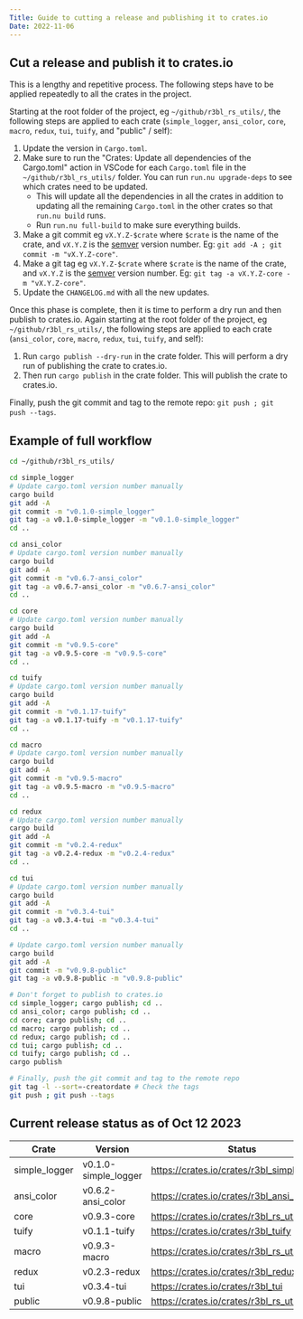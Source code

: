 ```yaml
---
Title: Guide to cutting a release and publishing it to crates.io
Date: 2022-11-06
---
```


## Cut a release and publish it to crates.io

This is a lengthy and repetitive process. The following steps have to be applied repeatedly to all
the crates in the project.

Starting at the root folder of the project, eg `~/github/r3bl_rs_utils/`, the following steps are
applied to each crate (`simple_logger`, `ansi_color`, `core`, `macro`, `redux`, `tui`, `tuify`, and
"public" / self):

1. Update the version in `Cargo.toml`.
2. Make sure to run the "Crates: Update all dependencies of the Cargo.toml" action in VSCode for
   each `Cargo.toml` file in the `~/github/r3bl_rs_utils/` folder. You can run `run.nu upgrade-deps`
   to see which crates need to be updated.
   - This will update all the dependencies in all the crates in addition to updating all the
     remaining `Cargo.toml` in the other crates so that `run.nu build` runs.
   - Run `run.nu full-build` to make sure everything builds.
3. Make a git commit eg `vX.Y.Z-$crate` where `$crate` is the name of the crate, and `vX.Y.Z` is the
   [semver](https://semver.org/) version number. Eg: `git add -A ; git commit -m "vX.Y.Z-core"`.
4. Make a git tag eg `vX.Y.Z-$crate` where `$crate` is the name of the crate, and `vX.Y.Z` is the
   [semver](https://semver.org/) version number. Eg: `git tag -a vX.Y.Z-core -m "vX.Y.Z-core"`.
5. Update the `CHANGELOG.md` with all the new updates.

Once this phase is complete, then it is time to perform a dry run and then publish to crates.io.
Again starting at the root folder of the project, eg `~/github/r3bl_rs_utils/`, the following steps
are applied to each crate (`ansi_color`, `core`, `macro`, `redux`, `tui`, `tuify`, and self):

1. Run `cargo publish --dry-run` in the crate folder. This will perform a dry run of publishing the
   crate to crates.io.
2. Then run `cargo publish` in the crate folder. This will publish the crate to crates.io.

Finally, push the git commit and tag to the remote repo: `git push ; git push --tags`.

## Example of full workflow

```sh
cd ~/github/r3bl_rs_utils/

cd simple_logger
# Update cargo.toml version number manually
cargo build
git add -A
git commit -m "v0.1.0-simple_logger"
git tag -a v0.1.0-simple_logger -m "v0.1.0-simple_logger"
cd ..

cd ansi_color
# Update cargo.toml version number manually
cargo build
git add -A
git commit -m "v0.6.7-ansi_color"
git tag -a v0.6.7-ansi_color -m "v0.6.7-ansi_color"
cd ..

cd core
# Update cargo.toml version number manually
cargo build
git add -A
git commit -m "v0.9.5-core"
git tag -a v0.9.5-core -m "v0.9.5-core"
cd ..

cd tuify
# Update cargo.toml version number manually
cargo build
git add -A
git commit -m "v0.1.17-tuify"
git tag -a v0.1.17-tuify -m "v0.1.17-tuify"
cd ..

cd macro
# Update cargo.toml version number manually
cargo build
git add -A
git commit -m "v0.9.5-macro"
git tag -a v0.9.5-macro -m "v0.9.5-macro"
cd ..

cd redux
# Update cargo.toml version number manually
cargo build
git add -A
git commit -m "v0.2.4-redux"
git tag -a v0.2.4-redux -m "v0.2.4-redux"
cd ..

cd tui
# Update cargo.toml version number manually
cargo build
git add -A
git commit -m "v0.3.4-tui"
git tag -a v0.3.4-tui -m "v0.3.4-tui"
cd ..

# Update cargo.toml version number manually
cargo build
git add -A
git commit -m "v0.9.8-public"
git tag -a v0.9.8-public -m "v0.9.8-public"

# Don't forget to publish to crates.io
cd simple_logger; cargo publish; cd ..
cd ansi_color; cargo publish; cd ..
cd core; cargo publish; cd ..
cd macro; cargo publish; cd ..
cd redux; cargo publish; cd ..
cd tui; cargo publish; cd ..
cd tuify; cargo publish; cd ..
cargo publish

# Finally, push the git commit and tag to the remote repo
git tag -l --sort=-creatordate # Check the tags
git push ; git push --tags
```

## Current release status as of Oct 12 2023

| Crate         | Version              | Status                                       |
| ------------- | -------------------- | -------------------------------------------- |
| simple_logger | v0.1.0-simple_logger | https://crates.io/crates/r3bl_simple_logger  |
| ansi_color    | v0.6.2-ansi_color    | https://crates.io/crates/r3bl_ansi_color     |
| core          | v0.9.3-core          | https://crates.io/crates/r3bl_rs_utils_core  |
| tuify         | v0.1.1-tuify         | https://crates.io/crates/r3bl_tuify          |
| macro         | v0.9.3-macro         | https://crates.io/crates/r3bl_rs_utils_macro |
| redux         | v0.2.3-redux         | https://crates.io/crates/r3bl_redux          |
| tui           | v0.3.4-tui           | https://crates.io/crates/r3bl_tui            |
| public        | v0.9.8-public        | https://crates.io/crates/r3bl_rs_utils       |
